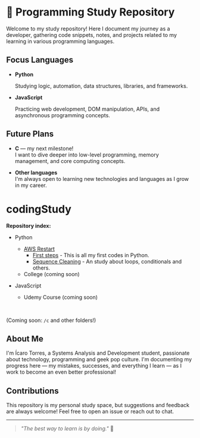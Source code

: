 # 📗 Programming Study Repository

Welcome to my study repository! Here I document my journey as a developer, gathering code snippets, notes, and projects related to my learning in various programming languages.

## Focus Languages

- **Python**

    Studying logic, automation, data structures, libraries, and frameworks.

- **JavaScript**

  Practicing web development, DOM manipulation, APIs, and asynchronous programming concepts.

## Future Plans

- **C** — my next milestone!  
  I want to dive deeper into low-level programming, memory management, and core computing concepts.

- **Other languages**  
  I'm always open to learning new technologies and languages as I grow in my career.

# codingStudy

**Repository index:**

- Python
    - [AWS Restart](./pythoncodes/aws-restart)
        - [First steps](./pythoncodes/aws-restart/first-steps) - This is all my first codes in Python.
        - [Sequence Cleaning](./pythoncodes/aws-restart/sequenceCleaning/) - An study about loops, conditionals and others.
    -  College (coming soon)

- JavaScript
    - Udemy Course (coming soon)

<br>

(Coming soon: `/c` and other folders!)

## About Me

I'm Ícaro Torres, a Systems Analysis and Development student, passionate about technology, programming and geek pop culture. I'm documenting my progress here — my mistakes, successes, and everything I learn — as I work to become an even better professional!

## Contributions

This repository is my personal study space, but suggestions and feedback are always welcome! Feel free to open an issue or reach out to chat.

---

> _"The best way to learn is by doing."_ 🚀
